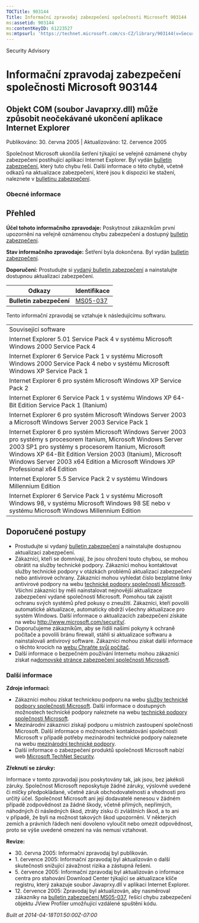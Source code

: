 ```yaml
---
TOCTitle: 903144
Title: Informační zpravodaj zabezpečení společnosti Microsoft 903144
ms:assetid: 903144
ms:contentKeyID: 61223527
ms:mtpsurl: 'https://technet.microsoft.com/cs-CZ/library/903144(v=Security.10)'
---
```


Security Advisory

Informační zpravodaj zabezpečení společnosti Microsoft 903144
=============================================================

Objekt COM (soubor Javaprxy.dll) může způsobit neočekávané ukončení aplikace Internet Explorer
----------------------------------------------------------------------------------------------

Publikováno: 30. června 2005 | Aktualizováno: 12. července 2005

Společnost Microsoft ukončila šetření týkající se veřejně oznámené chyby zabezpečení postihující aplikaci Internet Explorer. Byl vydán [bulletin zabezpečení](http://technet.microsoft.com/security/bulletin/ms05_037), který tuto chybu řeší. Další informace o této chybě, včetně odkazů na aktualizace zabezpečení, které jsou k dispozici ke stažení, naleznete v [bulletinu zabezpečení](http://technet.microsoft.com/security/bulletin/ms05_037).

### Obecné informace

Přehled
-------

<span></span>
**Účel tohoto informačního zpravodaje:** Poskytnout zákazníkům první upozornění na veřejně oznámenou chybu zabezpečení a dostupný [bulletin zabezpečení](http://technet.microsoft.com/security/bulletin/ms05_037).

**Stav informačního zpravodaje:** Šetření byla dokončena. Byl vydán [bulletin zabezpečení](http://technet.microsoft.com/security/bulletin/ms05_037).

**Doporučení:** Prostudujte si [vydaný bulletin zabezpečení](http://technet.microsoft.com/security/bulletin/ms05_037) a nainstalujte dostupnou aktualizaci zabezpečení.

| Odkazy                   | Identifikace                                                        |
|--------------------------|---------------------------------------------------------------------|
| **Bulletin zabezpečení** | [MS05-037](http://technet.microsoft.com/security/bulletin/ms05_037) |

Tento informační zpravodaj se vztahuje k následujícímu softwaru.

|                                                                                                                                                                                                                                                                                                                          |
|--------------------------------------------------------------------------------------------------------------------------------------------------------------------------------------------------------------------------------------------------------------------------------------------------------------------------|
| Související software                                                                                                                                                                                                                                                                                                     |
| Internet Explorer 5.01 Service Pack 4 v systému Microsoft Windows 2000 Service Pack 4                                                                                                                                                                                                                                    |
| Internet Explorer 6 Service Pack 1 v systému Microsoft Windows 2000 Service Pack 4 nebo v systému Microsoft Windows XP Service Pack 1                                                                                                                                                                                    |
| Internet Explorer 6 pro systém Microsoft Windows XP Service Pack 2                                                                                                                                                                                                                                                       |
| Internet Explorer 6 Service Pack 1 v systému Windows XP 64-Bit Edition Service Pack 1 (Itanium)                                                                                                                                                                                                                          |
| Internet Explorer 6 pro systém Microsoft Windows Server 2003 a Microsoft Windows Server 2003 Service Pack 1                                                                                                                                                                                                              |
| Internet Explorer 6 pro systém Microsoft Windows Server 2003 pro systémy s procesorem Itanium, Microsoft Windows Server 2003 SP1 pro systémy s procesorem Itanium, Microsoft Windows XP 64-Bit Edition Version 2003 (Itanium), Microsoft Windows Server 2003 x64 Edition a Microsoft Windows XP Professional x64 Edition |
| Internet Explorer 5.5 Service Pack 2 v systému Windows Millennium Edition                                                                                                                                                                                                                                                |
| Internet Explorer 6 Service Pack 1 v systému Microsoft Windows 98, v systému Microsoft Windows 98 SE nebo v systému Microsoft Windows Millennium Edition                                                                                                                                                                 |

Doporučené postupy
------------------

<span></span>
-   Prostudujte si vydaný [bulletin zabezpečení](http://technet.microsoft.com/security/bulletin/ms05_037) a nainstalujte dostupnou aktualizaci zabezpečení.
-   Zákazníci, kteří se domnívají, že jsou ohroženi touto chybou, se mohou obrátit na služby technické podpory. Zákazníci mohou kontaktovat služby technické podpory v otázkách problémů aktualizací zabezpečení nebo antivirové ochrany. Zákazníci mohou vyhledat číslo bezplatné linky antivirové podpory na webu [technické podpory společnosti Microsoft](http://support.microsoft.com/security/).
    Všichni zákazníci by měli nainstalovat nejnovější aktualizace zabezpečení vydané společností Microsoft. Pomohou tak zajistit ochranu svých systémů před pokusy o zneužití. Zákazníci, kteří povolili automatické aktualizace, automaticky obdrží všechny aktualizace pro systém Windows. Další informace o aktualizacích zabezpečení získáte na webu <http://www.microsoft.com/security/>.
-   Doporučujeme zákazníkům, aby se řídili našimi pokyny k ochraně počítače a povolili bránu firewall, stáhli si aktualizace softwaru a nainstalovali antivirový software. Zákazníci mohou získat další informace o těchto krocích na [webu Chraňte svůj počítač](http://www.microsoft.com/cze/security/protect).
-   Další informace o bezpečném používání Internetu mohou zákazníci získat na[domovské stránce zabezpečení společnosti Microsoft](http://www.microsoft.com/cze/security).

### Další informace

**Zdroje informací:**

-   Zákazníci mohou získat technickou podporu na webu [služby technické podpory společnosti Microsoft](http://go.microsoft.com/fwlink/?linkid=21131). Další informace o dostupných možnostech technické podpory naleznete na webu [technické podpory společnosti Microsoft](http://support.microsoft.com/?ln=cs).
-   Mezinárodní zákazníci získají podporu u místních zastoupení společnosti Microsoft. Další informace o možnostech kontaktování společnosti Microsoft v případě potřeby mezinárodní technické podpory naleznete na webu [mezinárodní technické podpory](http://go.microsoft.com/fwlink/?linkid=21155).
-   Další informace o zabezpečení produktů společnosti Microsoft nabízí web [Microsoft TechNet Security](http://www.microsoft.com/cze/technet/security/).

**Zřeknutí se záruky:**

Informace v tomto zpravodaji jsou poskytovány tak, jak jsou, bez jakékoli záruky. Společnost Microsoft neposkytuje žádné záruky, výslovně uvedené či mlčky předpokládané, včetně záruk obchodovatelnosti a vhodnosti pro určitý účel. Společnost Microsoft ani její dodavatelé nenesou v žádném případě zodpovědnost za žádné škody, včetně přímých, nepřímých, náhodných či následných škod, ztráty zisku či zvláštních škod, a to ani v případě, že byli na možnost takových škod upozorněni. V některých zemích a právních řádech není dovoleno vyloučit nebo omezit odpovědnost, proto se výše uvedené omezení na vás nemusí vztahovat.

**Revize:**

-   30. června 2005: Informační zpravodaj byl publikován.
-   1. července 2005: Informační zpravodaj byl aktualizován o další skutečnosti snižující závažnost rizika a zástupná řešení.
-   5. července 2005: Informační zpravodaj byl aktualizován o informace centra pro stahování Download Center týkající se aktualizace klíče registru, který zakazuje soubor Javaprxy.dll v aplikaci Internet Explorer.
-   12. července 2005: Zpravodaj byl aktualizován, aby nasměroval zákazníky na [bulletin zabezpečení MS05-037](http://technet.microsoft.com/security/bulletin/ms05_037), řešící chybu zabezpečení objektu JView Profiler umožňující vzdálené spuštění kódu.

*Built at 2014-04-18T01:50:00Z-07:00*
